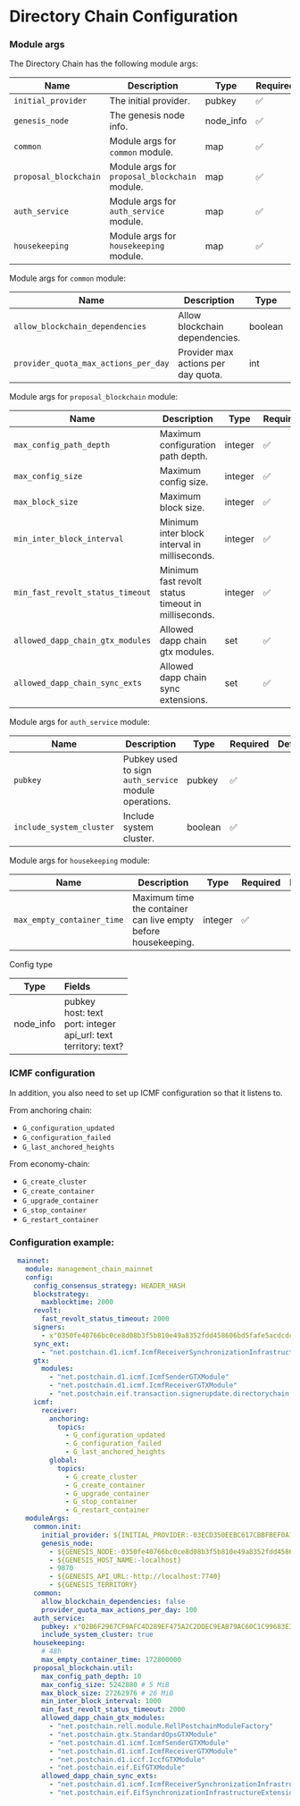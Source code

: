 # Directory Chain Configuration

### Module args

The Directory Chain has the following module args:

| Name                  | Description                                   | Type       | Required           | Default |
|-----------------------|-----------------------------------------------|------------|--------------------|---------|
| `initial_provider`    | The initial provider.                         | pubkey     | :white_check_mark: |         |
| `genesis_node`        | The genesis node info.                        | node_info  | :white_check_mark: |         |
| `common`              | Module args for `common` module.              | map        | :white_check_mark: |         |
| `proposal_blockchain` | Module args for `proposal_blockchain` module. | map        | :white_check_mark: |         |
| `auth_service`        | Module args for `auth_service` module.        | map        | :white_check_mark: |         |
| `housekeeping`        | Module args for `housekeeping` module.        | map        | :white_check_mark: |         |


Module args for `common` module:

| Name                                 | Description                         | Type    | Required           | Default |
|--------------------------------------|-------------------------------------|---------|--------------------|---------|
| `allow_blockchain_dependencies`      | Allow blockchain dependencies.      | boolean | :white_check_mark: |         |
| `provider_quota_max_actions_per_day` | Provider max actions per day quota. | int     | :white_check_mark: |         |

Module args for `proposal_blockchain` module:

| Name                             | Description                                         | Type      | Required           | Default |
|----------------------------------|-----------------------------------------------------|-----------|--------------------|---------|
| `max_config_path_depth`          | Maximum configuration path depth.                   | integer   | :white_check_mark: |         |
| `max_config_size`                | Maximum config size.                                | integer   | :white_check_mark: |         |
| `max_block_size`                 | Maximum block size.                                 | integer   | :white_check_mark: |         |
| `min_inter_block_interval`       | Minimum inter block interval in milliseconds.       | integer   | :white_check_mark: |         |
| `min_fast_revolt_status_timeout` | Minimum fast revolt status timeout in milliseconds. | integer   | :white_check_mark: |         |
| `allowed_dapp_chain_gtx_modules` | Allowed dapp chain gtx modules.                     | set<text> | :white_check_mark: |         |
| `allowed_dapp_chain_sync_exts`   | Allowed dapp chain sync extensions.                 | set<text> | :white_check_mark: |         |

Module args for `auth_service` module:

| Name                     | Description                                           | Type    | Required           | Default |
|--------------------------|-------------------------------------------------------|---------|--------------------|---------|
| `pubkey`                 | Pubkey used to sign `auth_service` module operations. | pubkey  | :white_check_mark: |         |
| `include_system_cluster` | Include system cluster.                               | boolean | :white_check_mark: |         |

Module args for `housekeeping` module:

| Name                       | Description                                                    | Type    | Required           | Default |
|----------------------------|----------------------------------------------------------------|---------|--------------------|---------|
| `max_empty_container_time` | Maximum time the container can live empty before housekeeping. | integer | :white_check_mark: |         |

Config type

| Type      | Fields                                                                           |
|-----------|:---------------------------------------------------------------------------------|
| node_info | pubkey<br>host: text<br>port: integer<br>api_url: text<br>territory: text?       |

### ICMF configuration

In addition, you also need to set up ICMF configuration so that it listens to.

From anchoring chain:

- `G_configuration_updated` 
- `G_configuration_failed` 
- `G_last_anchored_heights` 

From economy-chain:

- `G_create_cluster`
- `G_create_container`
- `G_upgrade_container`
- `G_stop_container`
- `G_restart_container`

### Configuration example:
```yaml
  mainnet:
    module: management_chain_mainnet
    config:
      config_consensus_strategy: HEADER_HASH
      blockstrategy:
        maxblocktime: 2000
      revolt:
        fast_revolt_status_timeout: 2000
      signers:
        - x"0350fe40766bc0ce8d08b3f5b810e49a8352fdd458606bd5fafe5acdcdc8ff3f57"
      sync_ext:
        - "net.postchain.d1.icmf.IcmfReceiverSynchronizationInfrastructureExtension"
      gtx:
        modules:
          - "net.postchain.d1.icmf.IcmfSenderGTXModule"
          - "net.postchain.d1.icmf.IcmfReceiverGTXModule"
          - "net.postchain.eif.transaction.signerupdate.directorychain.SignerUpdateGTXModule"
      icmf:
        receiver:
          anchoring:
            topics:
              - G_configuration_updated
              - G_configuration_failed
              - G_last_anchored_heights
          global:
            topics:
              - G_create_cluster
              - G_create_container
              - G_upgrade_container
              - G_stop_container
              - G_restart_container
    moduleArgs:
      common.init:
        initial_provider: ${INITIAL_PROVIDER:-03ECD350EEBC617CBBFBEF0A1B7AE553A748021FD65C7C50C5ABB4CA16D4EA5B05}
        genesis_node:
          - ${GENESIS_NODE:-0350fe40766bc0ce8d08b3f5b810e49a8352fdd458606bd5fafe5acdcdc8ff3f57}
          - ${GENESIS_HOST_NAME:-localhost}
          - 9870
          - ${GENESIS_API_URL:-http://localhost:7740}
          - ${GENESIS_TERRITORY}
      common:
        allow_blockchain_dependencies: false
        provider_quota_max_actions_per_day: 100
      auth_service:
        pubkey: x"02B6F2967CF9AFC4D289EF475A2C2DDEC9EAB79AC60C1C99683E3134074619E635"
        include_system_cluster: true
      housekeeping:
        # 48h
        max_empty_container_time: 172800000
      proposal_blockchain.util: 
        max_config_path_depth: 10
        max_config_size: 5242880 # 5 MiB
        max_block_size: 27262976 # 26 MiB
        min_inter_block_interval: 1000
        min_fast_revolt_status_timeout: 2000
        allowed_dapp_chain_gtx_modules:
          - "net.postchain.rell.module.RellPostchainModuleFactory"
          - "net.postchain.gtx.StandardOpsGTXModule"
          - "net.postchain.d1.icmf.IcmfSenderGTXModule"
          - "net.postchain.d1.icmf.IcmfReceiverGTXModule"
          - "net.postchain.d1.iccf.IccfGTXModule"
          - "net.postchain.eif.EifGTXModule"
        allowed_dapp_chain_sync_exts:
          - "net.postchain.d1.icmf.IcmfReceiverSynchronizationInfrastructureExtension"
          - "net.postchain.eif.EifSynchronizationInfrastructureExtension" 
```
